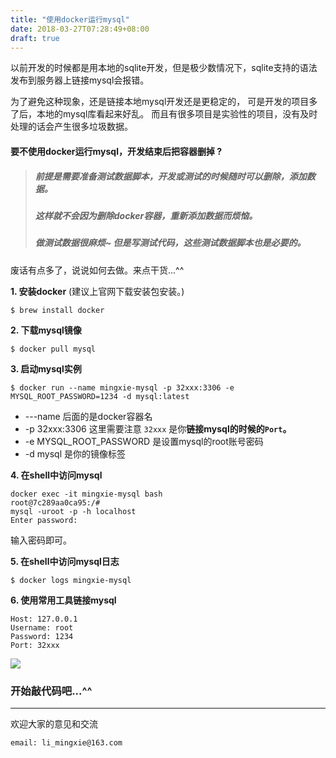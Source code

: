 ```yaml
---
title: "使用docker运行mysql"
date: 2018-03-27T07:28:49+08:00
draft: true
---
```


以前开发的时候都是用本地的sqlite开发，但是极少数情况下，sqlite支持的语法发布到服务器上链接mysql会报错。

为了避免这种现象，还是链接本地mysql开发还是更稳定的，
可是开发的项目多了后，本地的mysql库看起来好乱。
而且有很多项目是实验性的项目，没有及时处理的话会产生很多垃圾数据。

#### **要不使用docker运行mysql，开发结束后把容器删掉 ?**

>##### **前提是需要准备测试数据脚本**，开发或测试的时候随时可以删除，添加数据。
>##### 这样就不会因为删除docker容器，重新添加数据而烦恼。
>##### 做测试数据很麻烦~ 但是写测试代码，这些测试数据脚本也是必要的。

废话有点多了，说说如何去做。来点干货...^^

**1. 安装docker** (建议上官网下载安装包安装。)

```
$ brew install docker
```

**2. 下载mysql镜像**

```
$ docker pull mysql
```

**3. 启动mysql实例**

```
$ docker run --name mingxie-mysql -p 32xxx:3306 -e MYSQL_ROOT_PASSWORD=1234 -d mysql:latest
```

* ---name 后面的是docker容器名
* -p 32xxx:3306 这里需要注意 `32xxx` 是你**链接mysql的时候的`Port`。**
* -e MYSQL_ROOT_PASSWORD 是设置mysql的root账号密码
* -d mysql 是你的镜像标签

**4. 在shell中访问mysql**

```
docker exec -it mingxie-mysql bash
root@7c289aa0ca95:/# 
mysql -uroot -p -h localhost
Enter password:
```
输入密码即可。

**5. 在shell中访问mysql日志**

```
$ docker logs mingxie-mysql
```

**6. 使用常用工具链接mysql**

    Host: 127.0.0.1
    Username: root
    Password: 1234
    Port: 32xxx

![](https://mingxie-blog.oss-cn-beijing.aliyuncs.com/blog/mingxie-mysql.png)


### 开始敲代码吧...^^

----------------------------------------------
欢迎大家的意见和交流

`email: li_mingxie@163.com`